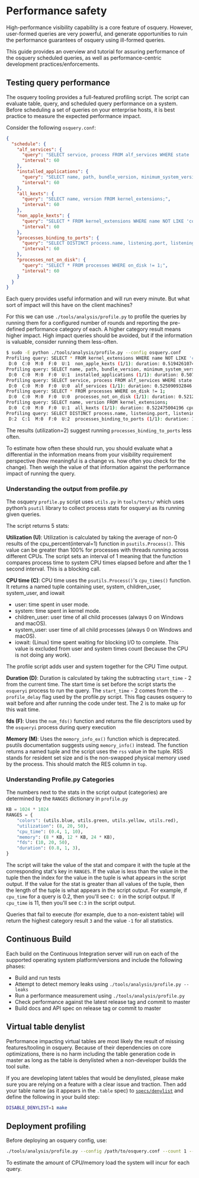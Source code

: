 # Performance safety

High-performance visibility capability is a core feature of osquery. However, user-formed queries are very powerful, and generate opportunities to ruin the performance guarantees of osquery using ill-formed queries.

This guide provides an overview and tutorial for assuring performance of the osquery scheduled queries, as well as performance-centric development practices/enforcements.

## Testing query performance

The osquery tooling provides a full-featured profiling script. The script can evaluate table, query, and scheduled query performance on a system. Before scheduling a set of queries on your enterprise hosts, it is best practice to measure the expected performance impact.

Consider the following `osquery.conf`:

```json
{
  "schedule": {
    "alf_services": {
      "query": "SELECT service, process FROM alf_services WHERE state != 0;",
      "interval": 60
    },
    "installed_applications": {
      "query": "SELECT name, path, bundle_version, minimum_system_version, applescript_enabled, bundle_executable FROM apps;",
      "interval": 60
    },
    "all_kexts": {
      "query": "SELECT name, version FROM kernel_extensions;",
      "interval": 60
    },
    "non_apple_kexts": {
      "query": "SELECT * FROM kernel_extensions WHERE name NOT LIKE 'com.apple.%' AND name != '__kernel__';",
      "interval": 60
    },
    "processes_binding_to_ports": {
      "query": "SELECT DISTINCT process.name, listening.port, listening.protocol, listening.family, listening.address, process.pid, process.path, process.on_disk, process.parent, process.start_time FROM processes AS process JOIN listening_ports AS listening ON process.pid = listening.pid;",
      "interval": 60
    },
    "processes_not_on_disk": {
      "query": "SELECT * FROM processes WHERE on_disk != 1;",
      "interval": 60
    }
  }
}
```

Each query provides useful information and will run every minute. But what sort of impact will this have on the client machines?

For this we can use `./tools/analysis/profile.py` to profile the queries by running them for a configured number of rounds and reporting the pre-defined performance category of each. A higher category result means higher impact. High impact queries should be avoided, but if the information is valuable, consider running them less-often.

```bash
$ sudo -E python ./tools/analysis/profile.py --config osquery.conf
Profiling query: SELECT * FROM kernel_extensions WHERE name NOT LIKE 'com.apple.%' AND name != '__kernel__';
 D:0  C:0  M:0  F:0  U:1  non_apple_kexts (1/1): duration: 0.519426107407 cpu_time: 0.096729864 memory: 6447104 fds: 5 utilization: 9.5
Profiling query: SELECT name, path, bundle_version, minimum_system_version, applescript_enabled, bundle_executable FROM apps;
 D:0  C:0  M:0  F:0  U:1  installed_applications (1/1): duration: 0.507317066193 cpu_time: 0.113432314 memory: 7639040 fds: 6 utilization: 11.15
Profiling query: SELECT service, process FROM alf_services WHERE state != 0;
 D:0  C:0  M:0  F:0  U:0  alf_services (1/1): duration: 0.525090932846 cpu_time: 0.021108868 memory: 5406720 fds: 5 utilization: 1.9
Profiling query: SELECT * FROM processes WHERE on_disk != 1;
 D:0  C:0  M:0  F:0  U:0  processes_not_on_disk (1/1): duration: 0.521270990372 cpu_time: 0.030440911 memory: 6148096 fds: 5 utilization: 2.8
Profiling query: SELECT name, version FROM kernel_extensions;
 D:0  C:0  M:0  F:0  U:1  all_kexts (1/1): duration: 0.522475004196 cpu_time: 0.089579066 memory: 6500352 fds: 5 utilization: 8.65
Profiling query: SELECT DISTINCT process.name, listening.port, listening.protocol, listening.family, listening.address, process.pid, process.path, process.on_disk, process.parent, process.start_time FROM processes AS process JOIN listening_ports AS listening ON process.pid = listening.pid;
 D:2  C:1  M:0  F:0  U:2  processes_binding_to_ports (1/1): duration: 1.02116107941 cpu_time: 0.668809664 memory: 6340608 fds: 5 utilization: 44.3
```

The results (utilization=2) suggest running `processes_binding_to_ports` less often.

To estimate how often these should run, you should evaluate what a differential in the information means from your visibility requirement perspective (how meaningful is a change vs. how often you check for the change). Then weigh the value of that information against the performance impact of running the query.

### Understanding the output from profile.py

The osquery `profile.py` script uses `utils.py` in `tools/tests/` which uses python’s `psutil` library to collect process stats for osqueryi as its running given queries. 

The script returns 5 stats:

**Utilization (U)**: Utilization is calculated by taking the average of non-0 results of the cpu_percent(interval=1) function in `psutils.Process()`. This value can be greater than 100% for processes with threads running across different CPUs. The script sets an interval of 1 meaning that the function compares process time to system CPU times elapsed before and after the 1 second interval. This is a blocking call. 

**CPU time (C)**: CPU time uses the `psutils.Process()`'s `cpu_times()` function. It returns a named tuple containing user, system, children_user, system_user, and iowait

- user: time spent in user mode.
- system: time spent in kernel mode.
- children_user: user time of all child processes (always 0 on Windows and macOS).
- system_user: user time of all child processes (always 0 on Windows and macOS).
- iowait: (Linux) time spent waiting for blocking I/O to complete. This value is excluded from user and system times count (because the CPU is not doing any work).

The profile script adds user and system together for the CPU 
Time output.

**Duration (D)**:
Duration is calculated by taking the subtracting `start_time` - 2 from the current time. The start time is set before the script starts the `osqueryi` process to run the query. The `start_time` - 2 comes from the `--profile_delay` flag used by the profile.py script. This flag causes osquery to wait before and after running the code under test. The 2 is to make up for this wait time. 

**fds (F)**: Uses the `num_fds()` function and returns the file descriptors used by the `osqueryi` process during query execution

**Memory (M)**: Uses the `memory_info_ex()` function which is deprecated. psutils documentation suggests using `memory_info()` instead. The function returns a named tuple and the script uses the `rss` value in the tuple. RSS stands for resident set size and is the non-swapped physical memory used by the process. This should match the RES column in `top`.

### Understanding Profile.py Categories

The numbers next to the stats in the script output (categories) are determined by the `RANGES` dictionary in `profile.py`

```python
KB = 1024 * 1024
RANGES = {
    "colors": (utils.blue, utils.green, utils.yellow, utils.red),
    "utilization": (8, 20, 50),
    "cpu_time": (0.4, 1, 10),
    "memory": (8 * KB, 12 * KB, 24 * KB),
    "fds": (10, 20, 50),
    "duration": (0.8, 1, 3),
}
```

The script will take the value of the stat and compare it with the tuple at the corresponding stat's key in `RANGES`. If the value is less than the value in the tuple then the index for the value in the tuple is what appears in the script output. If the value for the stat is greater than all values of the tuple, then the length of the tuple is what appears in the script output. For example, if `cpu_time` for a query is 0.2, then you'll see `C: 0` in the script output. If `cpu_time` is 11, then you'll see `C:3` in the script output.

Queries that fail to execute (for example, due to a non-existent table) will return the highest category result `3` and the value `-1` for all statistics.

## Continuous Build

Each build on the Continuous Integration server will run on each of the supported operating system platform/versions and include the following phases:

- Build and run tests
- Attempt to detect memory leaks using `./tools/analysis/profile.py --leaks`
- Run a performance measurement using `./tools/analysis/profile.py`
- Check performance against the latest release tag and commit to master
- Build docs and API spec on release tag or commit to master

## Virtual table denylist

Performance impacting virtual tables are most likely the result of missing features/tooling in osquery. Because of their dependencies on core optimizations, there is no harm including the table generation code in master as long as the table is denylisted when a non-developer builds the tool suite.

If you are developing latent tables that would be denylisted, please make sure you are relying on a feature with a clear issue and traction. Then add your table name (as it appears in the `.table` spec) to [`specs/denylist`](https://github.com/osquery/osquery/blob/master/specs/denylist) and define the following in your build step:

```bash
DISABLE_DENYLIST=1 make
```

## Deployment profiling

Before deploying an osquery config, use:

```sh
./tools/analysis/profile.py --config /path/to/osquery.conf --count 1 --rounds 4
```

To estimate the amount of CPU/memory load the system will incur for each query.
